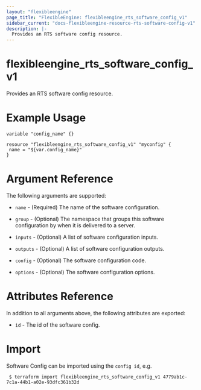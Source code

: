 ```yaml
---
layout: "flexibleengine"
page_title: "FlexibleEngine: flexibleengine_rts_software_config_v1"
sidebar_current: "docs-flexibleengine-resource-rts-software-config-v1"
description: |-
  Provides an RTS software config resource.
---
```


# flexibleengine_rts_software_config_v1

Provides an RTS software config resource.

# Example Usage

 ```hcl
variable "config_name" {}
 
resource "flexibleengine_rts_software_config_v1" "myconfig" {
  name = "${var.config_name}"
}
 ```

# Argument Reference

The following arguments are supported:

* `name` - (Required) The name of the software configuration.

* `group` - (Optional) The namespace that groups this software configuration by when it is delivered to a server.

* `inputs` - (Optional) A list of software configuration inputs.

* `outputs` - (Optional) A list of software configuration outputs.

* `config` - (Optional) The software configuration code.

* `options` - (Optional) The software configuration options.


# Attributes Reference

In addition to all arguments above, the following attributes are exported:

* `id` - The id of the software config.
 
# Import

Software Config can be imported using the `config id`, e.g.
```
 $ terraform import flexibleengine_rts_software_config_v1 4779ab1c-7c1a-44b1-a02e-93dfc361b32d
```
